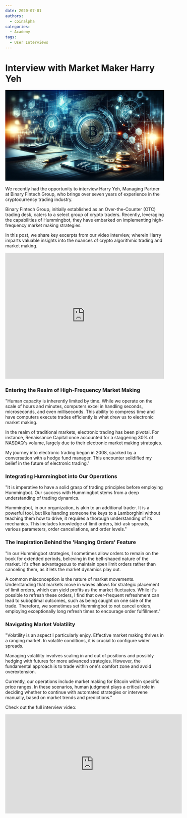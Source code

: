 ```yaml
---
date: 2020-07-01
authors:
  - coinalpha
categories:
  - Academy
tags:
  - User Interviews
---
```


# Interview with Market Maker Harry Yeh

![cover](cover.webp)

We recently had the opportunity to interview Harry Yeh, Managing Partner at Binary Fintech Group, who brings over seven years of experience in the cryptocurrency trading industry.

Binary Fintech Group, initially established as an Over-the-Counter (OTC) trading desk, caters to a select group of crypto traders. Recently, leveraging the capabilities of Hummingbot, they have embarked on implementing high-frequency market making strategies. 

In this post, we share key excerpts from our video interview, wherein Harry imparts valuable insights into the nuances of crypto algorithmic trading and market making. 

<iframe style="width:100%; min-height:400px;" src="https://www.youtube.com/embed/PqKkfe9ZV6g?si=hNkB6_Lqc_3BEV4u" frameborder="0" allow="accelerometer; autoplay; encrypted-media; gyroscope; picture-in-picture" allowfullscreen></iframe>

<!-- more -->

### Entering the Realm of High-Frequency Market Making

"Human capacity is inherently limited by time. While we operate on the scale of hours and minutes, computers excel in handling seconds, microseconds, and even milliseconds. This ability to compress time and have computers execute trades efficiently is what drew us to electronic market making.

In the realm of traditional markets, electronic trading has been pivotal. For instance, Renaissance Capital once accounted for a staggering 30% of NASDAQ's volume, largely due to their electronic market making strategies.

My journey into electronic trading began in 2008, sparked by a conversation with a hedge fund manager. This encounter solidified my belief in the future of electronic trading."

### Integrating Hummingbot into Our Operations

"It is imperative to have a solid grasp of trading principles before employing Hummingbot. Our success with Hummingbot stems from a deep understanding of trading dynamics.

Hummingbot, in our organization, is akin to an additional trader. It is a powerful tool, but like handing someone the keys to a Lamborghini without teaching them how to drive, it requires a thorough understanding of its mechanics. This includes knowledge of limit orders, bid-ask spreads, various parameters, order cancellations, and order levels."

### The Inspiration Behind the 'Hanging Orders' Feature

"In our Hummingbot strategies, I sometimes allow orders to remain on the book for extended periods, believing in the bell-shaped nature of the market. It's often advantageous to maintain open limit orders rather than canceling them, as it lets the market dynamics play out.

A common misconception is the nature of market movements. Understanding that markets move in waves allows for strategic placement of limit orders, which can yield profits as the market fluctuates. While it's possible to refresh these orders, I find that over-frequent refreshment can lead to suboptimal outcomes, such as being caught on one side of the trade. Therefore, we sometimes set Hummingbot to not cancel orders, employing exceptionally long refresh times to encourage order fulfillment."

### Navigating Market Volatility

"Volatility is an aspect I particularly enjoy. Effective market making thrives in a ranging market. In volatile conditions, it is crucial to configure wider spreads.

Managing volatility involves scaling in and out of positions and possibly hedging with futures for more advanced strategies. However, the fundamental approach is to trade within one's comfort zone and avoid overextension. 

Currently, our operations include market making for Bitcoin within specific price ranges. In these scenarios, human judgment plays a critical role in deciding whether to continue with automated strategies or intervene manually, based on market trends and predictions."

Check out the full interview video:

<iframe width="560" height="315" src="https://www.youtube.com/embed/PqKkfe9ZV6g?si=80z81RwkQMb6hkgl" title="YouTube video player" frameborder="0" allow="accelerometer; autoplay; clipboard-write; encrypted-media; gyroscope; picture-in-picture; web-share" allowfullscreen></iframe>
